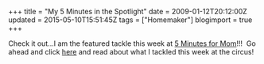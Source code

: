+++
title = "My 5 Minutes in the Spotlight"
date = 2009-01-12T20:12:00Z
updated = 2015-05-10T15:51:45Z
tags = ["Homemaker"]
blogimport = true 
+++

Check it out…I am the featured tackle this week at [5 Minutes for Mom](http://www.5minutesformom.com/5336/tackle-it-tuesday138not-cute-or-pretty-just-nice/)!!!&#160; Go ahead and click [here](http://www.5minutesformom.com/5336/tackle-it-tuesday138not-cute-or-pretty-just-nice/) and read about what I tackled this week at the circus!&#160; 
